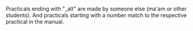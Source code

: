 Practicals ending with "_alt" are made by someone else (ma'am or other students).
And practicals starting with a number match to the respective practical in the manual.
